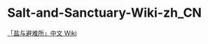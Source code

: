 # Salt-and-Sanctuary-Wiki-zh_CN
[「盐与避难所」中文 Wiki](https://github.com/Mogeko/Salt-and-Sanctuary-Wiki-zh_CN/wiki)
